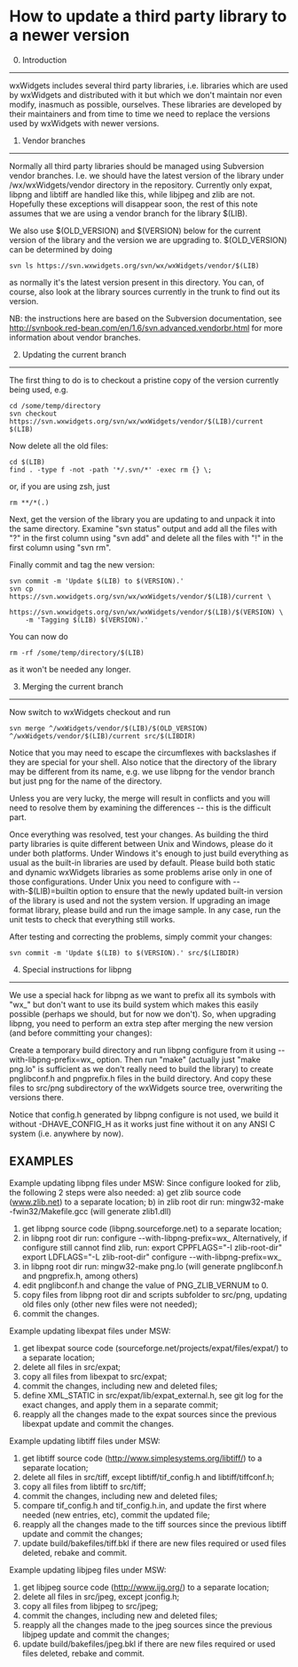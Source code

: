 How to update a third party library to a newer version
======================================================

0. Introduction
---------------

wxWidgets includes several third party libraries, i.e. libraries which are
used by wxWidgets and distributed with it but which we don't maintain nor even
modify, inasmuch as possible, ourselves. These libraries are developed by
their maintainers and from time to time we need to replace the versions used
by wxWidgets with newer versions.


1. Vendor branches
------------------

Normally all third party libraries should be managed using Subversion vendor
branches. I.e. we should have the latest version of the library under
/wx/wxWidgets/vendor directory in the repository. Currently only expat, libpng
and libtiff are handled like this, while libjpeg and zlib are not. Hopefully
these exceptions will disappear soon, the rest of this note assumes that we
are using a vendor branch for the library $(LIB).

We also use $(OLD_VERSION) and $(VERSION) below for the current version of the
library and the version we are upgrading to. $(OLD_VERSION) can be determined
by doing

    svn ls https://svn.wxwidgets.org/svn/wx/wxWidgets/vendor/$(LIB)

as normally it's the latest version present in this directory. You can, of
course, also look at the library sources currently in the trunk to find out
its version.


NB: the instructions here are based on the Subversion documentation, see
http://svnbook.red-bean.com/en/1.6/svn.advanced.vendorbr.html for more
information about vendor branches.


2. Updating the current branch
------------------------------

The first thing to do is to checkout a pristine copy of the version currently
being used, e.g.

    cd /some/temp/directory
    svn checkout https://svn.wxwidgets.org/svn/wx/wxWidgets/vendor/$(LIB)/current $(LIB)

Now delete all the old files:

    cd $(LIB)
    find . -type f -not -path '*/.svn/*' -exec rm {} \;

or, if you are using zsh, just

    rm **/*(.)

Next, get the version of the library you are updating to and unpack it into
the same directory. Examine "svn status" output and add all the files with "?"
in the first column using "svn add" and delete all the files with "!" in the
first column using "svn rm".

Finally commit and tag the new version:

    svn commit -m 'Update $(LIB) to $(VERSION).'
    svn cp https://svn.wxwidgets.org/svn/wx/wxWidgets/vendor/$(LIB)/current \
        https://svn.wxwidgets.org/svn/wx/wxWidgets/vendor/$(LIB)/$(VERSION) \
        -m 'Tagging $(LIB) $(VERSION).'

You can now do

    rm -rf /some/temp/directory/$(LIB)

as it won't be needed any longer.


3. Merging the current branch
-----------------------------

Now switch to wxWidgets checkout and run

    svn merge ^/wxWidgets/vendor/$(LIB)/$(OLD_VERSION) ^/wxWidgets/vendor/$(LIB)/current src/$(LIBDIR)

Notice that you may need to escape the circumflexes with backslashes if they
are special for your shell. Also notice that the directory of the library may
be different from its name, e.g. we use libpng for the vendor branch but just
png for the name of the directory.

Unless you are very lucky, the merge will result in conflicts and you will
need to resolve them by examining the differences -- this is the difficult
part.

Once everything was resolved, test your changes. As building the third party
libraries is quite different between Unix and Windows, please do it under both
platforms. Under Windows it's enough to just build everything as usual as the
built-in libraries are used by default. Please build both static and dynamic
wxWidgets libraries as some problems arise only in one of those configurations.
Under Unix you need to configure with --with-$(LIB)=builtin option to ensure
that the newly updated built-in version of the library is used and not the
system version. If upgrading an image format library, please build and run the
image sample. In any case, run the unit tests to check that everything still
works.

After testing and correcting the problems, simply commit your changes:

    svn commit -m 'Update $(LIB) to $(VERSION).' src/$(LIBDIR)


4. Special instructions for libpng
----------------------------------

We use a special hack for libpng as we want to prefix all its symbols with
"wx_" but don't want to use its build system which makes this easily possible
(perhaps we should, but for now we don't). So, when upgrading libpng, you need
to perform an extra step after merging the new version (and before committing
your changes):

Create a temporary build directory and run libpng configure from it using
--with-libpng-prefix=wx_ option. Then run "make" (actually just "make png.lo"
is sufficient as we don't really need to build the library) to create
pnglibconf.h and pngprefix.h files in the build directory. And copy these
files to src/png subdirectory of the wxWidgets source tree, overwriting the
versions there.

Notice that config.h generated by libpng configure is not used, we build it
without -DHAVE_CONFIG_H as it works just fine without it on any ANSI C system
(i.e. anywhere by now).


EXAMPLES
----------------------------------

Example updating libpng files under MSW:
    Since configure looked for zlib, the following 2 steps were also needed:
    a) get zlib source code (www.zlib.net) to a separate location;
    b) in zlib root dir run: mingw32-make -fwin32/Makefile.gcc
       (will generate zlib1.dll)
1) get libpng source code (libpng.sourceforge.net) to a separate location;
2) in libpng root dir run:
   configure --with-libpng-prefix=wx_
   Alternatively, if configure still cannot find zlib, run:
   export CPPFLAGS="-I zlib-root-dir"
   export LDFLAGS="-L zlib-root-dir"
   configure --with-libpng-prefix=wx_
3) in libpng root dir run:
   mingw32-make png.lo
   (will generate pnglibconf.h and pngprefix.h, among others)
4) edit pnglibconf.h and change the value of PNG_ZLIB_VERNUM to 0.
5) copy files from libpng root dir and scripts subfolder to src/png, updating old files only (other new files were not needed);
6) commit the changes.


Example updating libexpat files under MSW:
1) get libexpat source code (sourceforge.net/projects/expat/files/expat/) to a separate location;
2) delete all files in src/expat;
3) copy all files from libexpat to src/expat;
4) commit the changes, including new and deleted files;
5) define XML_STATIC in src/expat/lib/expat_external.h, see git log for the exact changes, and apply them in a separate commit;
6) reapply all the changes made to the expat sources since the previous libexpat update and commit the changes.


Example updating libtiff files under MSW:
1) get libtiff source code (http://www.simplesystems.org/libtiff/) to a separate location;
2) delete all files in src/tiff, except libtiff/tif_config.h and libtiff/tiffconf.h;
3) copy all files from libtiff to src/tiff;
4) commit the changes, including new and deleted files;
5) compare tif_config.h and tif_config.h.in, and update the first where needed (new entries, etc), commit the updated file;
6) reapply all the changes made to the tiff sources since the previous libtiff update and commit the changes;
7) update build/bakefiles/tiff.bkl if there are new files required or used files deleted, rebake and commit.


Example updating libjpeg files under MSW:
1) get libjpeg source code (http://www.ijg.org/) to a separate location;
2) delete all files in src/jpeg, except jconfig.h;
3) copy all files from libjpeg to src/jpeg;
4) commit the changes, including new and deleted files;
5) reapply all the changes made to the jpeg sources since the previous libjpeg update and commit the changes;
6) update build/bakefiles/jpeg.bkl if there are new files required or used files deleted, rebake and commit.

